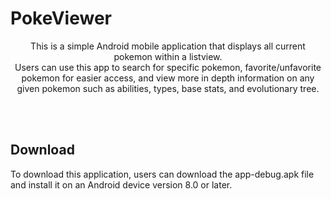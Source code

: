 # PokeViewer

 <p align="center">
This is a simple Android mobile application that displays all current pokemon within a listview. 
<br>Users can use this app to search for specific pokemon, favorite/unfavorite pokemon for easier access, and view more in depth information on any given pokemon such as abilities, types, base stats, and evolutionary tree.
 </p>
 <br>
 <br>
 
 ## Download
 
 To download this application, users can download the app-debug.apk file and install it on an Android device version 8.0 or later.

